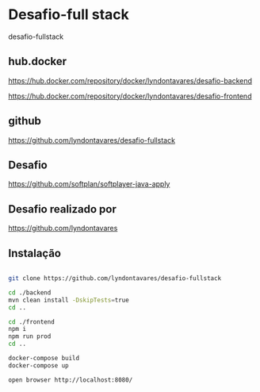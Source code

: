 # Desafio-full stack
desafio-fullstack

## hub.docker

https://hub.docker.com/repository/docker/lyndontavares/desafio-backend

https://hub.docker.com/repository/docker/lyndontavares/desafio-frontend

## github
https://github.com/lyndontavares/desafio-fullstack

## Desafio
https://github.com/softplan/softplayer-java-apply

## Desafio realizado por
https://github.com/lyndontavares

## Instalação

```bash

git clone https://github.com/lyndontavares/desafio-fullstack

cd ./backend
mvn clean install -DskipTests=true
cd ..

cd ./frontend
npm i
npm run prod
cd ..

docker-compose build
docker-compose up

open browser http://localhost:8080/

```
